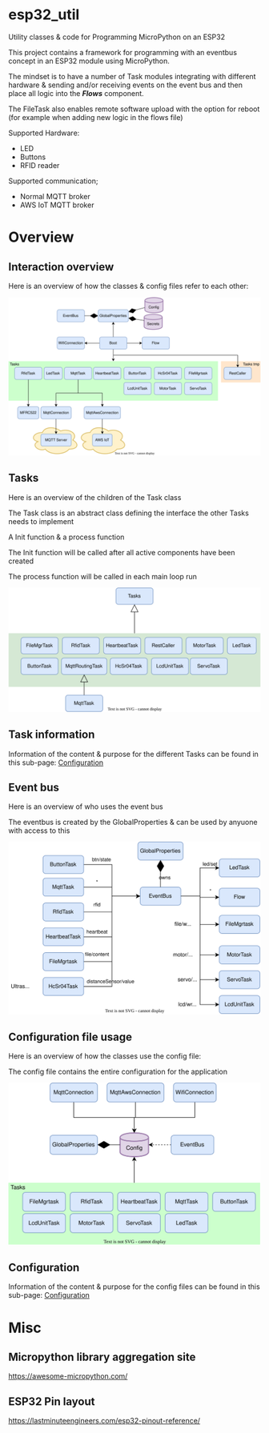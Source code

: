 # esp32_util
Utility classes &amp; code for Programming MicroPython on an ESP32

This project contains a framework for programming with an eventbus concept in an ESP32 module using MicroPython.

The mindset is to have a number of Task modules integrating with different hardware & sending and/or receiving events on the event bus and then place all logic into the ***Flows*** component.

The FileTask also enables remote software upload with the option for reboot (for example when adding new logic in the flows file)

Supported Hardware:
* LED
* Buttons
* RFID reader

Supported communication;
* Normal MQTT broker
* AWS IoT MQTT broker

# Overview

## Interaction overview
Here is an overview of how the classes & config files refer to each other:

![UML Page flow](docs/uml/generated/overview-Page-1.svg "Overview")

## Tasks
Here is an overview of the children of the Task class

The Task class is an abstract class defining the interface the other Tasks needs to implement

A Init function & a process function

The Init function will be called after all active components have been created

The process function will be called in each main loop run

![Tasks](docs/uml/generated/tasks-Page-1.svg "Overview")

## Task information
Information of the content & purpose for the different Tasks can be found in this sub-page:
[Configuration](docs/tasks/tasks-main.md)


## Event bus
Here is an overview of who uses the event bus

The eventbus is created by the GlobalProperties & can be used by anyuone with access to this

![Eventbus](docs/uml/generated/eventbus-Page-1.svg "Overview")

## Configuration file usage
Here is an overview of how the classes use the config file:

The config file contains the entire configuration for the application

![UML Page flow](docs/uml/generated/config-file-Page-1.svg "Overview")

## Configuration
Information of the content & purpose for the config files can be found in this sub-page:
[Configuration](docs/configuration.md)


# Misc

## Micropython library aggregation site
https://awesome-micropython.com/

## ESP32 Pin layout
https://lastminuteengineers.com/esp32-pinout-reference/
